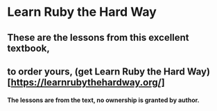 # Learn Ruby the Hard Way

## These are the lessons from this excellent textbook,
## to order yours, (get Learn Ruby the Hard Way)[https://learnrubythehardway.org/]

#### The lessons are from the text, no ownership is granted by author.
